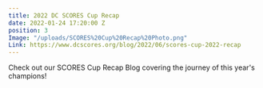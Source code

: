 ```yaml
---
title: 2022 DC SCORES Cup Recap
date: 2022-01-24 17:20:00 Z
position: 3
Image: "/uploads/SCORES%20Cup%20Recap%20Photo.png"
Link: https://www.dcscores.org/blog/2022/06/scores-cup-2022-recap
---
```


Check out our SCORES Cup Recap Blog covering the journey of this year's champions!